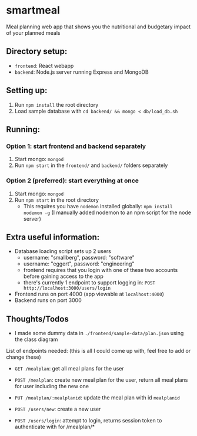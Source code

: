 # smartmeal
Meal planning web app that shows you the nutritional and budgetary impact of your planned meals

## Directory setup:
* `frontend`: React webapp
* `backend`: Node.js server running Express and MongoDB

## Setting up:
1. Run `npm install` the root directory
2. Load sample database with `cd backend/ && mongo < db/load_db.sh`

## Running: 
### Option 1: start frontend and backend separately
1. Start mongo: `mongod`
2. Run `npm start` in the `frontend/` and `backend/` folders separately

### Option 2 (preferred): start everything at once
1. Start mongo: `mongod`
2. Run `npm start` in the root directory
   * This requires you have `nodemon` installed globally: `npm install nodemon -g` (I manually added nodemon to an npm script for the node server)

## Extra useful information:
* Database loading script sets up 2 users
  * username: "smallberg", password: "software"
  * username: "eggert", password: "engineering"
  * frontend requires that you login with one of these two accounts before gaining access to the app
  * there's currently 1 endpoint to support logging in: `POST http://localhost:3000/users/login`
* Frontend runs on port 4000 (app viewable at `localhost:4000`)
* Backend runs on port 3000

## Thoughts/Todos
* I made some dummy data in `./frontend/sample-data/plan.json` using the class diagram

List of endpoints needed:
(this is all I could come up with, feel free to add or change these)

* `GET /mealplan`: get all meal plans for the user
* `POST /mealplan`: create new meal plan for the user, return all meal plans for user including the new one
* `PUT /mealplan/:mealplanid`: update the meal plan with id `mealplanid`

* `POST /users/new`: create a new user
* `POST /users/login`: attempt to login, returns session token to authenticate with for /mealplan/*
